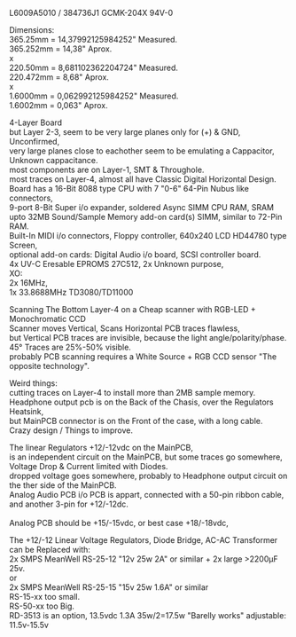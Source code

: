 L6009A5010 / 384736J1 GCMK-204X 94V-0 </br>

Dimensions: </br>
365.25mm = 14,37992125984252" Measured. </br>
365.252mm = 14,38" Aprox.</br>
x </br>
220.50mm = 8,681102362204724" Measured. </br>
220.472mm = 8,68" Aprox.</br>
x </br>
1.6000mm = 0,062992125984252" Measured. </br>
1.6002mm = 0,063" Aprox.</br>

4-Layer Board </br>
but Layer 2-3, seem to be very large planes only for (+) & GND, Unconfirmed, </br>
very large planes close to eachother seem to be emulating a Cappacitor, Unknown cappacitance. </br>
most components are on Layer-1, SMT & Throughole. </br>
most traces on Layer-4, almost all have Classic Digital Horizontal Design. </br>
Board has a 16-Bit 8088 type CPU with 7 "0-6" 64-Pin Nubus like connectors, </br> 
9-port 8-Bit Super i/o expander, soldered Async SIMM CPU RAM, SRAM </br> 
upto 32MB Sound/Sample Memory add-on card(s) SIMM, similar to 72-Pin RAM. </br>
Built-In MIDI i/o connectors, Floppy controller, 640x240 LCD HD44780 type Screen, </br>
optional add-on cards: Digital Audio i/o board, SCSI controller board. </br>
4x UV-C Eresable EPROMS 27C512, 2x Unknown purpose, </br>
XO: </br>
2x 16MHz, </br>
1x 33.8688MHz TD3080/TD11000 </br> 

Scanning The Bottom Layer-4 on a Cheap scanner with RGB-LED + Monochromatic CCD </br>
Scanner moves Vertical, Scans Horizontal PCB traces flawless, </br>
but Vertical PCB traces are invisible, because the light angle/polarity/phase. </br>
45° Traces are 25%-50% visible. </br>
probably PCB scanning requires a White Source + RGB CCD sensor "The opposite technology". </br>

Weird things: </br>
cutting traces on Layer-4 to install more than 2MB sample memory. </br>
Headphone output pcb is on the Back of the Chasis, over the Regulators Heatsink,</br>
but MainPCB connector is on the Front of the case, with a long cable. </br>
Crazy design / Things to improve. </br>

The linear Regulators +12/-12vdc on the MainPCB, </br>
is an independent circuit on the MainPCB, but some traces go somewhere, Voltage Drop & Current limited with Diodes. </br>
dropped voltage goes somewhere, probably to Headphone output circuit on the ther side of the MainPCB. </br>
Analog Audio PCB i/o PCB is appart, connected with a 50-pin ribbon cable, and another 3-pin for +12/-12dc.</br>  
Analog PCB should be +15/-15vdc, or best case +18/-18vdc, </br>

The +12/-12 Linear Voltage Regulators, Diode Bridge, AC-AC Transformer can be Replaced with: </br>
2x SMPS MeanWell RS-25-12 "12v 25w 2A" or similar + 2x large >2200µF 25v. </br>
or </br>
2x SMPS MeanWell RS-25-15 "15v 25w 1.6A" or similar </br>
RS-15-xx too small. </br>
RS-50-xx too Big. </br>
RD-3513 is an option, 13.5vdc 1.3A 35w/2=17.5w "Barelly works" adjustable: 11.5v-15.5v </br>
